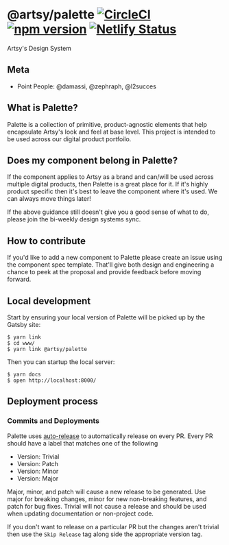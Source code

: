 # @artsy/palette [![CircleCI](https://circleci.com/gh/artsy/palette.svg?style=shield)](https://circleci.com/gh/artsy/palette) [![npm version](https://badge.fury.io/js/%40artsy%2Fpalette.svg)](https://www.npmjs.com/package/@artsy/palette) [![Netlify Status](https://api.netlify.com/api/v1/badges/beb9e8d7-10cc-4a2e-99bb-0d4c6f46db82/deploy-status)](https://app.netlify.com/sites/artsy-palette/deploys)

Artsy's Design System

## Meta

- Point People: @damassi, @zephraph, @l2succes

## What is Palette?

Palette is a collection of primitive, product-agnostic elements that help encapsulate Artsy's look and feel at base level. This project is intended to be used
across our digital product portfoilo.

## Does my component belong in Palette?

If the component applies to Artsy as a brand and can/will be used across multiple digital products, then Palette is a great place for it. If it's highly product
specific then it's best to leave the component where it's used. We can always move things later!

If the above guidance still doesn't give you a good sense of what to do, please join the bi-weekly design systems sync.

## How to contribute

If you'd like to add a new component to Palette please create an issue using the component spec template. That'll give both design and engineering a chance
to peek at the proposal and provide feedback before moving forward.

## Local development

Start by ensuring your local version of Palette will be picked up by the Gatsby
site:

```
$ yarn link
$ cd www/
$ yarn link @artsy/palette
```

Then you can startup the local server:

```
$ yarn docs
$ open http://localhost:8000/
```

## Deployment process

### Commits and Deployments

Palette uses [auto-release](https://github.com/intuit/auto-release#readme) to automatically release on every PR. Every PR should have a label that matches one of the following

- Version: Trivial
- Version: Patch
- Version: Minor
- Version: Major

Major, minor, and patch will cause a new release to be generated. Use major for breaking changes, minor for new non-breaking features,
and patch for bug fixes. Trivial will not cause a release and should be used when updating documentation or non-project code.

If you don't want to release on a particular PR but the changes aren't trivial then use the `Skip Release` tag along side the appropriate version tag.

